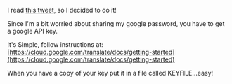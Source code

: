 I read [this tweet](https://twitter.com/veitchtweets/status/884391184734597120), so I decided to do it!

Since I'm a bit worried about sharing my google password, you have to get a google API key.

It's Simple, follow instructions at: [https://cloud.google.com/translate/docs/getting-started](https://cloud.google.com/translate/docs/getting-started)

When you have a copy of your key put it in a file called KEYFILE...easy!
